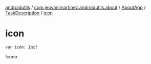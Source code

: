 [androidutils](../../../index.md) / [com.jeovanimartinez.androidutils.about](../../index.md) / [AboutApp](../index.md) / [TaskDescription](index.md) / [icon](./icon.md)

# icon

`var icon: `[`Int`](https://kotlinlang.org/api/latest/jvm/stdlib/kotlin/-int/index.html)`?`

Ícono

